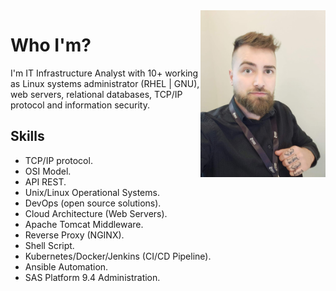 
<img align="right" src="images/my-profile.jpg" width="200">

# Who I'm?

<p> I'm IT Infrastructure Analyst with 10+ working as Linux systems administrator (RHEL | GNU), web servers, relational databases, TCP/IP protocol and information security.</p>

## Skills

<ul>
<li> TCP/IP protocol. </li>
<li> OSI Model. </li>
<li>  API REST. </li>
<li> Unix/Linux Operational Systems. </li>
<li>  DevOps (open source solutions). </li>
<li>  Cloud Architecture (Web Servers). </li>
<li> Apache Tomcat Middleware. </li>
<li> Reverse Proxy (NGINX). </li>
<li> Shell Script. </li>
<li>  Kubernetes/Docker/Jenkins (CI/CD Pipeline). </li>
<li>  Ansible Automation. </li>
<li> SAS Platform 9.4 Administration. </li>
</ul>


